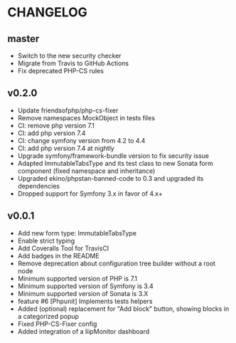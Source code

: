 CHANGELOG
=========

master
------

* Switch to the new security checker
* Migrate from Travis to GitHub Actions
* Fix deprecated PHP-CS rules

v0.2.0
------

* Update friendsofphp/php-cs-fixer 
* Remove namespaces MockObject in tests files
* CI: remove php version 7.1
* CI: add php version 7.4
* CI: change symfony version from 4.2 to 4.4
* CI: add php version 7.4 at nightly
* Upgrade symfony/framework-bundle version to fix security issue
* Adapted ImmutableTabsType and its test class to new Sonata form component (fixed namespace and inheritance)
* Upgraded ekino/phpstan-banned-code to 0.3 and upgraded its dependencies
* Dropped support for Symfony 3.x in favor of 4.x+

v0.0.1
------

* Add new form type: ImmutableTabsType
* Enable strict typing
* Add Coveralls Tool for TravisCI
* Add badges in the README
* Remove deprecation about configuration tree builder without a root node
* Minimum supported version of PHP is 7.1
* Minimum supported version of Symfony is 3.4
* Minimum supported version of Sonata is 3.X
* feature #6 [Phpunit] Implements tests helpers
* Added (optional) replacement for "Add block" button, showing blocks in a categorized popup
* Fixed PHP-CS-Fixer config
* Added integration of a liipMonitor dashboard
